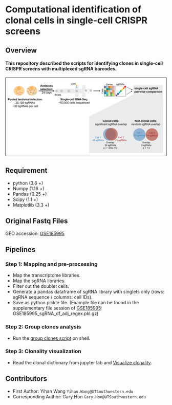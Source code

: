 # Computational identification of clonal cells in single-cell CRISPR screens

## Overview
#### This repository described the scripts for identifying clones in single-cell CRISPR screens with multiplexed sgRNA barcodes. 

![Over-view](./MISC/overview.png "Overview")

## Requirement
* python (3.6 +)
* Numpy (1.16 +)
* Pandas (0.25 +)
* Scipy (1.1 +)
* Matplotlib (3.3 +)

## Original Fastq Files
GEO accession: [GSE185995](https://www.ncbi.nlm.nih.gov/geo/query/acc.cgi?acc=GSE185995)

## Pipelines 
### Step 1: Mapping and pre-processing 
* Map the transcriptome libraries.
* Map the sgRNA libraries. 
* Filter out the doublet cells.
* Generate a pandas dataframe of sgRNA library with singlets only (rows: sgRNA sequence / columns: cell IDs).
* Save as python pickle file. (Example file can be found in the supplementary file session of [GSE185995](https://www.ncbi.nlm.nih.gov/geo/query/acc.cgi?acc=GSE185995): GSE185995_sgRNA_df_adj_regex.pkl.gz)

### Step 2: Group clones analysis 
* Run the [group clones script](./Scripts/log.group_clones.sh "log.group_clones.sh") on shell.

### Step 3: Clonality visualization
* Read the clonal dictionary from jupyter lab and [Visualize clonality](./Notebooks/Visualize_clonality-Github.ipynb "Visualize_clonality").

## Contributors 
* First Author: Yihan Wang `Yihan.Wang@UTSouthwestern.edu`
* Corresponding Author: Gary Hon `Gary.Hon@UTSouthwestern.edu`
